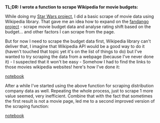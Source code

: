 **TL;DR: I wrote a function to scrape Wikipedia for movie budgets:**

While doing my [Star Wars project](https://github.com/grumpyclimber/portfolio/tree/main/eda/star_wars), I did a basic scrape of movie data using Wikipedia library. That gave me an idea how to expand on the [fandango project](https://github.com/grumpyclimber/portfolio/tree/main/eda/fandango) - scrape movie budget data and analyse rating shift based on the budget... and other factors I can scrape from the page.

But for now I need to scrape the budget data first, Wikipedia library can't deliver that, I imagine that Wikipedia API would be a good way to do it 
(haven't touched that topic yet it's on the list of things to do) but I've wanted to try scraping the data from a webpage (because I've never done it) - I suspected that it won't be easy - Somehow I had to find the links to those movies wikipedia websites! 
here's how I've done it:

[notebook](https://github.com/grumpyclimber/portfolio/blob/main/other/wiki_scrape/scrape_wiki.ipynb)

After a while I've started using the above function for scraping distribution company data as well. Repeating the whole process, just to scrape 1 more value seemed,
very inefficient. Combine that with the fact that sometimes the first result is not a movie page, led me to a second improved version of the scraping function:

[notebook](https://github.com/grumpyclimber/portfolio/blob/main/other/wiki_scrape/scrape_wiki_vol2.ipynb)
